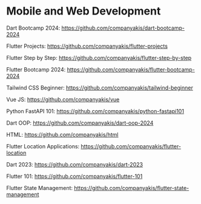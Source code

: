 # Mobile and Web Development

Dart Bootcamp 2024:
https://github.com/companyakis/dart-bootcamp-2024

Flutter Projects:
https://github.com/companyakis/flutter-projects

Flutter Step by Step:
https://github.com/companyakis/flutter-step-by-step

Flutter Bootcamp 2024:
https://github.com/companyakis/flutter-bootcamp-2024

Tailwind CSS Beginner:
https://github.com/companyakis/tailwind-beginner

Vue JS:
https://github.com/companyakis/vue

Python FastAPI 101:
https://github.com/companyakis/python-fastapi101

Dart OOP:
https://github.com/companyakis/dart-oop-2024

HTML:
https://github.com/companyakis/html

Flutter Location Applications:
https://github.com/companyakis/flutter-location

Dart 2023:
https://github.com/companyakis/dart-2023

Flutter 101:
https://github.com/companyakis/flutter-101

Flutter State Management:
https://github.com/companyakis/flutter-state-management


